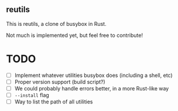 reutils
-------
This is reutils, a clone of busybox in Rust.

Not much is implemented yet, but feel free to contribute!

TODO
====
- [ ] Implement whatever utilities busybox does (including a shell, etc)
- [ ] Proper version support (build script?)
- [ ] We could probably handle errors better, in a more Rust-like way
- [ ] `--install` flag
- [ ] Way to list the path of all utilities
